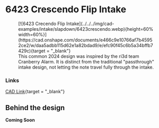 <meta property="og:title" content="Intake CAD Example: 6423 Crescendo Flip Intake">
<meta property="og:type" content="website">
<meta property="og:url" content="https://www.frcdesign.org/cad-examples/intake/slapdown/examples/6423otb/">
<meta property="og:image" content="https://www.frcdesign.org/img/cad-examples/intake/slapdown/6423crecendo.webp">
<meta name="theme-color" content="#4CAE4F">
<meta name="twitter:card" content="summary_large_image">


# 6423 Crescendo Flip Intake

<figure markdown="span">
[![6423 Crecendo Flip Intake](../../../img/cad-examples/intake/slapdown/6423crescendo.webp){height=60% width=60%}](https://cad.onshape.com/documents/e466c9e10766af7b45952ce2/w/daa5adbb115d62e1a82bdad9/e/efc90f45c6b5a34bffb7429c){target = "_blank"}
<figcaption>This common 2024 design was inspired by the ri3d team Cranberry Alarm. It is distinct from the traditional "passthrough" intake design, not letting the note travel fully through the intake. </figcaption>
</figure>

### Links

[CAD Link](https://cad.onshape.com/documents/e466c9e10766af7b45952ce2/w/daa5adbb115d62e1a82bdad9/e/efc90f45c6b5a34bffb7429c){target = "_blank"}

## Behind the design

**Coming Soon**


<br>